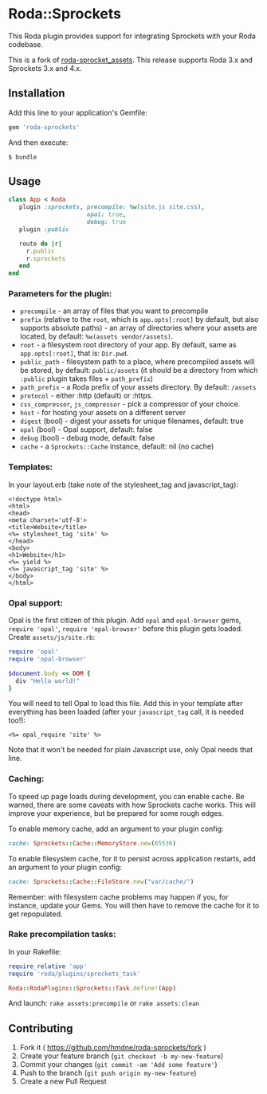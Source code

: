 # Roda::Sprockets

This Roda plugin provides support for integrating Sprockets with your Roda codebase.

This is a fork of [roda-sprocket_assets](https://github.com/cj/roda-sprocket_assets).
This release supports Roda 3.x and Sprockets 3.x and 4.x.

## Installation

Add this line to your application's Gemfile:

```ruby
gem 'roda-sprockets'
```

And then execute:

    $ bundle

## Usage

```ruby
class App < Roda
   plugin :sprockets, precompile: %w(site.js site.css),
                      opal: true,
                      debug: true
   plugin :public

   route do |r|
     r.public
     r.sprockets
   end
end
```

### Parameters for the plugin:

* `precompile` - an array of files that you want to precompile
* `prefix` (relative to the `root`, which is `app.opts[:root]` by default,
  but also supports absolute paths) - an array of directories where your
  assets are located, by default: `%w(assets vendor/assets)`.
* `root` - a filesystem root directory of your app. By default, same as
  `app.opts[:root]`, that is: `Dir.pwd`.
* `public_path` - filesystem path to a place, where precompiled assets will be
  stored, by default: `public/assets` (it should be a directory from which `:public`
  plugin takes files + `path_prefix`)
* `path_prefix` - a Roda prefix of your assets directory. By default: `/assets`
* `protocol` - either :http (default) or :https.
* `css_compressor`, `js_compressor` - pick a compressor of your choice.
* `host` - for hosting your assets on a different server
* `digest` (bool) - digest your assets for unique filenames, default: true
* `opal` (bool) - Opal support, default: false
* `debug` (bool) - debug mode, default: false
* `cache` - a `Sprockets::Cache` instance, default: nil (no cache)

### Templates:

In your layout.erb (take note of the stylesheet_tag and javascript_tag):

```erb
<!doctype html>
<html>
<head>
<meta charset='utf-8'>
<title>Website</title>
<%= stylesheet_tag 'site' %>
</head>
<body>
<h1>Website</h1>
<%= yield %>
<%= javascript_tag 'site' %>
</body>
</html>
```

### Opal support:

Opal is the first citizen of this plugin. Add `opal` and `opal-browser`
gems, `require 'opal'`, `require 'opal-browser'` before this plugin gets
loaded. Create `assets/js/site.rb`:

```ruby
require 'opal'
require 'opal-browser'

$document.body << DOM {
  div "Hello world!"
}
```

You will need to tell Opal to load this file. Add this in your template
after everything has been loaded (after your `javascript_tag` call, it is
needed too!):

```erb
<%= opal_require 'site' %>
```

Note that it won't be needed for plain Javascript use, only Opal needs that
line.

### Caching:

To speed up page loads during development, you can enable cache. Be warned,
there are some caveats with how Sprockets cache works. This will improve your
experience, but be prepared for some rough edges.

To enable memory cache, add an argument to your plugin config:

```ruby
cache: Sprockets::Cache::MemoryStore.new(65536)
```

To enable filesystem cache, for it to persist across application restarts,
add an argument to your plugin config:

```ruby
cache: Sprockets::Cache::FileStore.new("var/cache/")
```

Remember: with filesystem cache problems may happen if you, for instance,
update your Gems. You will then have to remove the cache for it to get
repopulated.

### Rake precompilation tasks:

In your Rakefile:

```ruby
require_relative 'app'
require 'roda/plugins/sprockets_task'

Roda::RodaPlugins::Sprockets::Task.define!(App)
```

And launch: `rake assets:precompile` or `rake assets:clean`

## Contributing

1. Fork it ( https://github.com/hmdne/roda-sprockets/fork )
2. Create your feature branch (`git checkout -b my-new-feature`)
3. Commit your changes (`git commit -am 'Add some feature'`)
4. Push to the branch (`git push origin my-new-feature`)
5. Create a new Pull Request
